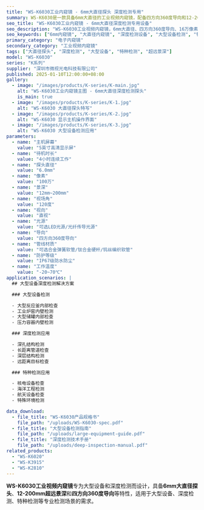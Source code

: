 ```yaml
---
title: "WS-K6030工业内窥镜 - 6mm大直径探头 深度检测专用"
summary: WS-K6030是一款具备6mm大直径的工业视频内窥镜，配备四方向360度导向和12-200mm超远景深，专为大型设备深度检测设计，广泛应用于大型设备、深度检测、特种检测等专业检测场景。
seo_title: "WS-K6030工业内窥镜 - 6mm大直径深度检测专用设备"
seo_description: "WS-K6030工业视频内窥镜，6mm大直径、四方向360度导向、16万像素、12-200mm超远景深，专为大型设备深度检测设计，适用于大型设备、深度检测、特种检测。"
seo_keywords: ["6mm内窥镜", "大直径内窥镜", "深度检测设备", "大型设备检测", "特种检测", "超远景深"]
primary_category: "电子内窥镜"
secondary_category: "工业视频内窥镜"
tags: ["大直径探头", "深度检测", "大型设备", "特种检测", "超远景深"]
model: "WS-K6030"
series: "K系列"
supplier: "深圳市微视光电科技有限公司"
published: 2025-01-10T12:00:00+08:00
gallery:
  - image: "/images/products/K-series/K-main.jpg"
    alt: "WS-K6030工业内窥镜主图 - 6mm大直径深度检测探头"
    is_main: true
  - image: "/images/products/K-series/K-1.jpg"
    alt: "WS-K6030 大直径探头特写"
  - image: "/images/products/K-series/K-2.jpg"
    alt: "WS-K6030 显示主机操作界面"
  - image: "/images/products/K-series/K-3.jpg"
    alt: "WS-K6030 大型设备检测应用"
parameters:
  - name: "主机屏幕"
    value: "5英寸高清显示屏"
  - name: "待机时长"
    value: "4小时连续工作"
  - name: "探头直径"
    value: "6.0mm"
  - name: "像素"
    value: "100万"
  - name: "景深"
    value: "12mm~200mm"
  - name: "视场角"
    value: "120度"
  - name: "视向"
    value: "直视"
  - name: "光源"
    value: "可选LED光源/光纤传导光源"
  - name: "导向"
    value: "四方向360度导向"
  - name: "管线材质"
    value: "可选合金弹簧软管/钛合金硬杆/钨丝编织软管"
  - name: "防护等级"
    value: "IP67级防水防尘"
  - name: "工作温度"
    value: "-20~70℃"
application_scenarios: |
  ## 大型设备深度检测解决方案

  ### 大型设备检测

  - 大型反应釜内部检查
  - 工业炉窑内壁检测
  - 大型储罐内部检查
  - 压力容器内壁检测

  ### 深度检测应用

  - 深孔结构检测
  - 长距离管道检查
  - 深层结构检测
  - 远距离目标检查

  ### 特种检测应用

  - 核电设备检查
  - 海洋工程检测
  - 航天设备检查
  - 特殊环境检测

data_download:
  - file_title: "WS-K6030产品规格书"
    file_path: "/uploads/WS-K6030-spec.pdf"
  - file_title: "大型设备检测指南"
    file_path: "/uploads/large-equipment-guide.pdf"
  - file_title: "深度检测技术手册"
    file_path: "/uploads/deep-inspection-manual.pdf"
related_products:
  - "WS-K6020"
  - "WS-K3915"
  - "WS-K2810"
---
```


**WS-K6030工业视频内窥镜**专为大型设备和深度检测而设计，具备**6mm大直径探头**、**12-200mm超远景深**和**四方向360度导向**等特性，适用于大型设备、深度检测、特种检测等专业检测场景的需求。
